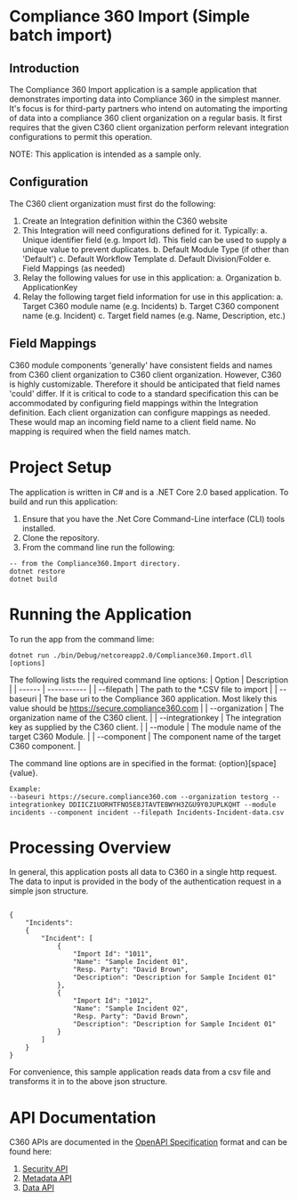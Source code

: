 # Compliance 360 Import (Simple batch import)
## Introduction
The Compliance 360 Import application is a sample application that demonstrates importing data into Compliance 360
in the simplest manner. It's focus is for third-party partners who intend on automating the importing of data into 
a compliance 360 client organization on a regular basis. It first requires that the given C360 client organization 
perform relevant integration configurations to permit this operation. 

NOTE: This application is intended as a sample only.

## Configuration
The C360 client organization must first do the following:
1. Create an Integration definition within the C360 website
2. This Integration will need configurations defined for it. Typically:
 a. Unique identifier field (e.g. Import Id). This field can be used to supply a unique value to prevent duplicates.
 b. Default Module Type (if other than 'Default')
 c. Default Workflow Template
 d. Default Division/Folder
 e. Field Mappings (as needed)
3. Relay the following values for use in this application:
 a. Organization
 b. ApplicationKey
4. Relay the following target field information for use in this application:
 a. Target C360 module name (e.g. Incidents)
 b. Target C360 component name (e.g. Incident)
 c. Target field names (e.g. Name, Description, etc.)

## Field Mappings
C360 module components 'generally' have consistent fields and names from C360 client organization to
C360 client organization. However, C360 is highly customizable. Therefore it should be anticipated
that field names 'could' differ. If it is critical to code to a standard specification this can be
accommodated by configuring field mappings within the Integration definition. Each client organization
can configure mappings as needed. These would map an incoming field name to a client field name. No
mapping is required when the field names match.

# Project Setup
The application is written in C# and is a .NET Core 2.0 based application. To build and run this application: 
1. Ensure that you have the .Net Core Command-Line interface (CLI) tools installed. 
2. Clone the repository.
3. From the command line run the following:
```
-- from the Compliance360.Import directory.
dotnet restore
dotnet build
``` 

# Running the Application
To run the app from the command lime:
```
dotnet run ./bin/Debug/netcoreapp2.0/Compliance360.Import.dll [options]
```

The following lists the required command line options:
| Option | Description |
| ------ | ----------- |
| --filepath | The path to the *.CSV file to import |
| --baseuri | The base uri to the Compliance 360 application. Most likely this value should be https://secure.compliance360.com |
| --organization | The organization name of the C360 client. |
| --integrationkey | The integration key as supplied by the C360 client. |
| --module | The module name of the target C360 Module. |
| --component | The component name of the target C360 component. |

The command line options are in specified in the format: {option}[space]{value}. 
```
Example: 
--baseuri https://secure.compliance360.com --organization testorg --integrationkey DDIICZ1UORHTFNO5E8JTAVTEBWYH3ZGU9Y0JUPLKQHT --module incidents --component incident --filepath Incidents-Incident-data.csv 
```

# Processing Overview
In general, this application posts all data to C360 in a single http request. The data to input is provided in the body of the authentication request in a simple json structure.
```

{
	"Incidents":
	{
		"Incident": [
			{
				"Import Id": "1011",
				"Name": "Sample Incident 01",
				"Resp. Party": "David Brown",
				"Description": "Description for Sample Incident 01"
			},
			{
				"Import Id": "1012",
				"Name": "Sample Incident 02",
				"Resp. Party": "David Brown",
				"Description": "Description for Sample Incident 01"
			}	
		]
	}
}
``` 
For convenience, this sample application reads data from a csv file and transforms it in to the above json structure.

# API Documentation
C360 APIs are documented in the [OpenAPI Specification](https://github.com/OAI/OpenAPI-Specification/blob/master/versions/3.0.0.md) format and can be found here:
1. [Security API](https://github.com/SAIGlobal/compliance360-security-api)
2. [Metadata API](https://github.com/SAIGlobal/compliance360-metadata-api)
3. [Data API](https://github.com/SAIGlobal/compliance360-data-api) 
